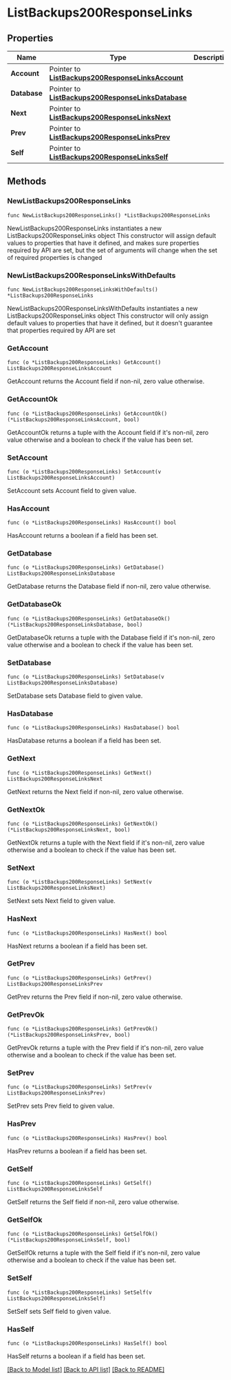 # ListBackups200ResponseLinks

## Properties

Name | Type | Description | Notes
------------ | ------------- | ------------- | -------------
**Account** | Pointer to [**ListBackups200ResponseLinksAccount**](ListBackups200ResponseLinksAccount.md) |  | [optional] 
**Database** | Pointer to [**ListBackups200ResponseLinksDatabase**](ListBackups200ResponseLinksDatabase.md) |  | [optional] 
**Next** | Pointer to [**ListBackups200ResponseLinksNext**](ListBackups200ResponseLinksNext.md) |  | [optional] 
**Prev** | Pointer to [**ListBackups200ResponseLinksPrev**](ListBackups200ResponseLinksPrev.md) |  | [optional] 
**Self** | Pointer to [**ListBackups200ResponseLinksSelf**](ListBackups200ResponseLinksSelf.md) |  | [optional] 

## Methods

### NewListBackups200ResponseLinks

`func NewListBackups200ResponseLinks() *ListBackups200ResponseLinks`

NewListBackups200ResponseLinks instantiates a new ListBackups200ResponseLinks object
This constructor will assign default values to properties that have it defined,
and makes sure properties required by API are set, but the set of arguments
will change when the set of required properties is changed

### NewListBackups200ResponseLinksWithDefaults

`func NewListBackups200ResponseLinksWithDefaults() *ListBackups200ResponseLinks`

NewListBackups200ResponseLinksWithDefaults instantiates a new ListBackups200ResponseLinks object
This constructor will only assign default values to properties that have it defined,
but it doesn't guarantee that properties required by API are set

### GetAccount

`func (o *ListBackups200ResponseLinks) GetAccount() ListBackups200ResponseLinksAccount`

GetAccount returns the Account field if non-nil, zero value otherwise.

### GetAccountOk

`func (o *ListBackups200ResponseLinks) GetAccountOk() (*ListBackups200ResponseLinksAccount, bool)`

GetAccountOk returns a tuple with the Account field if it's non-nil, zero value otherwise
and a boolean to check if the value has been set.

### SetAccount

`func (o *ListBackups200ResponseLinks) SetAccount(v ListBackups200ResponseLinksAccount)`

SetAccount sets Account field to given value.

### HasAccount

`func (o *ListBackups200ResponseLinks) HasAccount() bool`

HasAccount returns a boolean if a field has been set.

### GetDatabase

`func (o *ListBackups200ResponseLinks) GetDatabase() ListBackups200ResponseLinksDatabase`

GetDatabase returns the Database field if non-nil, zero value otherwise.

### GetDatabaseOk

`func (o *ListBackups200ResponseLinks) GetDatabaseOk() (*ListBackups200ResponseLinksDatabase, bool)`

GetDatabaseOk returns a tuple with the Database field if it's non-nil, zero value otherwise
and a boolean to check if the value has been set.

### SetDatabase

`func (o *ListBackups200ResponseLinks) SetDatabase(v ListBackups200ResponseLinksDatabase)`

SetDatabase sets Database field to given value.

### HasDatabase

`func (o *ListBackups200ResponseLinks) HasDatabase() bool`

HasDatabase returns a boolean if a field has been set.

### GetNext

`func (o *ListBackups200ResponseLinks) GetNext() ListBackups200ResponseLinksNext`

GetNext returns the Next field if non-nil, zero value otherwise.

### GetNextOk

`func (o *ListBackups200ResponseLinks) GetNextOk() (*ListBackups200ResponseLinksNext, bool)`

GetNextOk returns a tuple with the Next field if it's non-nil, zero value otherwise
and a boolean to check if the value has been set.

### SetNext

`func (o *ListBackups200ResponseLinks) SetNext(v ListBackups200ResponseLinksNext)`

SetNext sets Next field to given value.

### HasNext

`func (o *ListBackups200ResponseLinks) HasNext() bool`

HasNext returns a boolean if a field has been set.

### GetPrev

`func (o *ListBackups200ResponseLinks) GetPrev() ListBackups200ResponseLinksPrev`

GetPrev returns the Prev field if non-nil, zero value otherwise.

### GetPrevOk

`func (o *ListBackups200ResponseLinks) GetPrevOk() (*ListBackups200ResponseLinksPrev, bool)`

GetPrevOk returns a tuple with the Prev field if it's non-nil, zero value otherwise
and a boolean to check if the value has been set.

### SetPrev

`func (o *ListBackups200ResponseLinks) SetPrev(v ListBackups200ResponseLinksPrev)`

SetPrev sets Prev field to given value.

### HasPrev

`func (o *ListBackups200ResponseLinks) HasPrev() bool`

HasPrev returns a boolean if a field has been set.

### GetSelf

`func (o *ListBackups200ResponseLinks) GetSelf() ListBackups200ResponseLinksSelf`

GetSelf returns the Self field if non-nil, zero value otherwise.

### GetSelfOk

`func (o *ListBackups200ResponseLinks) GetSelfOk() (*ListBackups200ResponseLinksSelf, bool)`

GetSelfOk returns a tuple with the Self field if it's non-nil, zero value otherwise
and a boolean to check if the value has been set.

### SetSelf

`func (o *ListBackups200ResponseLinks) SetSelf(v ListBackups200ResponseLinksSelf)`

SetSelf sets Self field to given value.

### HasSelf

`func (o *ListBackups200ResponseLinks) HasSelf() bool`

HasSelf returns a boolean if a field has been set.


[[Back to Model list]](../README.md#documentation-for-models) [[Back to API list]](../README.md#documentation-for-api-endpoints) [[Back to README]](../README.md)


